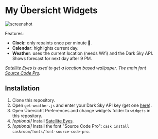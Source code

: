# My Übersicht Widgets

![screenshot](https://simonhaenisch.com/desktop-auckland.jpg)

Features:

* **Clock:** only repaints once per minute 💪.
* **Calendar:** highlights current day.
* **Weather:** uses the current location (needs Wifi) and the Dark Sky API. Shows forecast for next day after 9 PM.

_[Satellite Eyes](https://github.com/tomtaylor/satellite-eyes) is used to get a location based wallpaper. The main font [Source Code Pro](https://github.com/adobe-fonts/source-code-pro)._

## Installation

1. Clone this repository.
2. Open `get-weather.js` and enter your Dark Sky API key (get one [here](https://darksky.net/dev)).
3. Open Übersicht Preferences and change widgets folder to `widgets` in this repository.
4. _[optional]_ Install [Satellite Eyes](http://satelliteeyes.tomtaylor.co.uk/).
5. _[optional]_ Install the font "Source Code Pro": `cask install caskroom/fonts/font-source-code-pro`.
